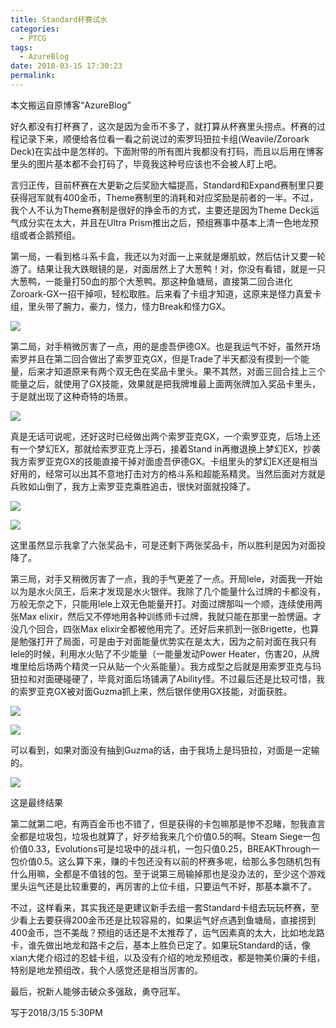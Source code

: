 ```yaml
---
title: Standard杯赛试水
categories:
  - PTCG
tags:
  - AzureBlog
date: 2018-03-15 17:30:23
permalink: 
---
```

本文搬运自原博客“AzureBlog”

好久都没有打杯赛了，这次是因为金币不多了，就打算从杯赛里头捞点。杯赛的过程记录下来，顺便给各位看一看之前说过的索罗玛狃拉卡组(Weavile/Zoroark Deck)在实战中是怎样的。下面附带的所有图片我都没有打码，而且以后用在博客里头的图片基本都不会打码了，毕竟我这种号应该也不会被人盯上吧。

<!--more-->

言归正传，目前杯赛在大更新之后奖励大幅提高，Standard和Expand赛制里只要获得冠军就有400金币，Theme赛制里的消耗和对应奖励是前者的一半。不过，我个人不认为Theme赛制是很好的挣金币的方式，主要还是因为Theme Deck运气成分实在太大，并且在Ultra Prism推出之后，预组赛事中基本上清一色地龙预组或者企鹅预组。

第一局，一看到格斗系卡盒，我还以为对面一上来就是爆肌蚊，然后估计又要一轮游了。结果让我大跌眼镜的是，对面居然上了大葱鸭！对，你没有看错，就是一只大葱鸭，一能量打50血的那个大葱鸭。那这种鱼塘局，直接第二回合进化Zoroark-GX一招干掉呗，轻松取胜。后来看了卡组才知道，这原来是怪力真爱卡组，里头带了腕力，豪力，怪力，怪力Break和怪力GX。

![](https://raw.githubusercontent.com/oscarcx123/hexo_resource/master/img/azureblog_ptcg_online_std_tournament_1.jpg)

第二局，对手稍微厉害了一点，用的是虛吾伊德GX。也是我运气不好，虽然开场索罗并且在第二回合做出了索罗亚克GX，但是Trade了半天都没有摸到一个能量，后来才知道原来有两个双无色在奖品卡里头。果不其然，对面三回合挂上三个能量之后，就使用了GX技能，效果就是把我牌堆最上面两张牌加入奖品卡里头，于是就出现了这种奇特的场景。

![](https://raw.githubusercontent.com/oscarcx123/hexo_resource/master/img/azureblog_ptcg_online_std_tournament_2.jpg)

真是无话可说呢，还好这时已经做出两个索罗亚克GX，一个索罗亚克，后场上还有一个梦幻EX，那就给索罗亚克上浮石，接着Stand in再撤退换上梦幻EX，抄袭我方索罗亚克GX的技能直接干掉对面虛吾伊德GX。卡组里头的梦幻EX还是相当好用的，经常可以出其不意地打击对方的格斗系和超能系精灵。当然后面对方就是兵败如山倒了，我方上索罗亚克乘胜追击，很快对面就投降了。

![](https://raw.githubusercontent.com/oscarcx123/hexo_resource/master/img/azureblog_ptcg_online_std_tournament_3.jpg)

![](https://raw.githubusercontent.com/oscarcx123/hexo_resource/master/img/azureblog_ptcg_online_std_tournament_4.jpg)

这里虽然显示我拿了六张奖品卡，可是还剩下两张奖品卡，所以胜利是因为对面投降了。

第三局，对手又稍微厉害了一点，我的手气更差了一点。开局lele，对面我一开始以为是水火凤王，后来才发现是水火银伴。我除了几个能量什么过牌的卡都没有，万般无奈之下，只能用lele上双无色能量开打。对面过牌那叫一个顺，连续使用两张Max elixir，然后又不停地用各种训练师卡过牌，我就只能在那里一脸愣逼。才没几个回合，四张Max elixir全都被他用完了。还好后来抓到一张Brigette，也算是勉强打开了局面，可是由于对面能量优势实在是太大，因为之前对面在我只有lele的时候，利用水火贴了不少能量（一能量发动Power Heater，伤害20，从牌堆里给后场两个精灵一只从贴一个火系能量）。我方成型之后就是用索罗亚克与玛狃拉和对面硬碰硬了，毕竟对面后场铺满了Ability怪。不过最后还是比较可惜，我的索罗亚克GX被对面Guzma抓上来，然后银伴使用GX技能，对面获胜。

![](https://raw.githubusercontent.com/oscarcx123/hexo_resource/master/img/azureblog_ptcg_online_std_tournament_5.jpg)

![](https://raw.githubusercontent.com/oscarcx123/hexo_resource/master/img/azureblog_ptcg_online_std_tournament_6.jpg)

可以看到，如果对面没有抽到Guzma的话，由于我场上是玛狃拉，对面是一定输的。

![](https://raw.githubusercontent.com/oscarcx123/hexo_resource/master/img/azureblog_ptcg_online_std_tournament_7.jpg)

这是最终结果

第二就第二吧，有两百金币也不错了，但是获得的卡包嘛那是惨不忍睹，恕我直言全都是垃圾包，垃圾也就算了，好歹给我来几个价值0.5的啊。Steam Siege一包价值0.33，Evolutions可是垃圾中的战斗机，一包只值0.25，BREAKThrough一包价值0.5。这么算下来，赚的卡包还没有以前的杯赛多呢，给那么多包随机包有什么用嘛，全都是不值钱的包。至于说第三局输掉那也是没办法的，至少这个游戏里头运气还是比较重要的，再厉害的上位卡组，只要运气不好，那基本赢不了。

不过，这样看来，其实我还是更建议新手去组一套Standard卡组去玩玩杯赛，至少看上去要获得200金币还是比较容易的，如果运气好点遇到鱼塘局，直接捞到400金币，岂不美哉？预组的话还是不太推荐了，运气因素真的太大，比如地龙路卡，谁先做出地龙和路卡之后，基本上胜负已定了。如果玩Standard的话，像xian大佬介绍过的忍蛙卡组，以及没有介绍的地龙预组改，都是物美价廉的卡组，特别是地龙预组改，我个人感觉还是相当厉害的。

最后，祝新人能够击破众多强敌，勇夺冠军。

写于2018/3/15 5:30PM